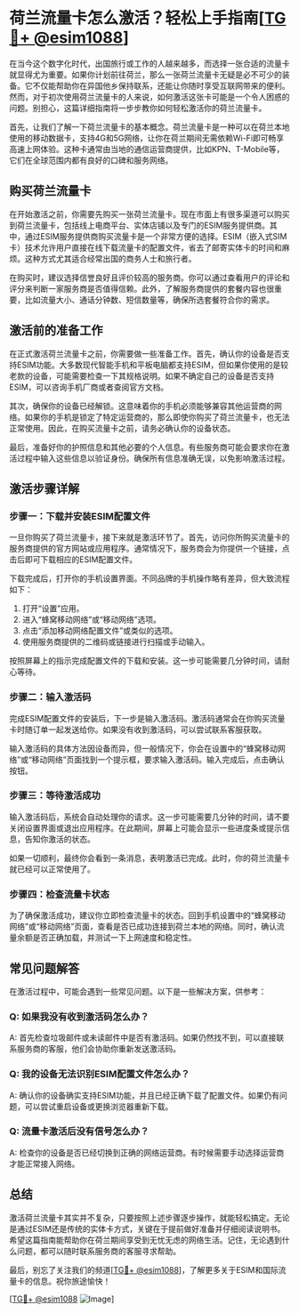 # 荷兰流量卡怎么激活？轻松上手指南[[TG💪+ @esim1088](https://t.me/s/esim1088)]

在当今这个数字化时代，出国旅行或工作的人越来越多，而选择一张合适的流量卡就显得尤为重要。如果你计划前往荷兰，那么一张荷兰流量卡无疑是必不可少的装备。它不仅能帮助你在异国他乡保持联系，还能让你随时享受互联网带来的便利。然而，对于初次使用荷兰流量卡的人来说，如何激活这张卡可能是一个令人困惑的问题。别担心，这篇详细指南将一步步教你如何轻松激活你的荷兰流量卡。

首先，让我们了解一下荷兰流量卡的基本概念。荷兰流量卡是一种可以在荷兰本地使用的移动数据卡，支持4G和5G网络，让你在荷兰期间无需依赖Wi-Fi即可畅享高速上网体验。这种卡通常由当地的通信运营商提供，比如KPN、T-Mobile等，它们在全球范围内都有良好的口碑和服务网络。

## 购买荷兰流量卡

在开始激活之前，你需要先购买一张荷兰流量卡。现在市面上有很多渠道可以购买到荷兰流量卡，包括线上电商平台、实体店铺以及专门的ESIM服务提供商。其中，通过ESIM服务提供商购买流量卡是一个非常方便的选择。ESIM（嵌入式SIM卡）技术允许用户直接在线下载流量卡的配置文件，省去了邮寄实体卡的时间和麻烦。这种方式尤其适合经常出国的商务人士和旅行者。

在购买时，建议选择信誉良好且评价较高的服务商。你可以通过查看用户的评论和评分来判断一家服务商是否值得信赖。此外，了解服务商提供的套餐内容也很重要，比如流量大小、通话分钟数、短信数量等，确保所选套餐符合你的需求。

## 激活前的准备工作

在正式激活荷兰流量卡之前，你需要做一些准备工作。首先，确认你的设备是否支持ESIM功能。大多数现代智能手机和平板电脑都支持ESIM，但如果你使用的是较老款的设备，可能需要检查一下其规格说明。如果不确定自己的设备是否支持ESIM，可以咨询手机厂商或者查阅官方文档。

其次，确保你的设备已经解锁。这意味着你的手机必须能够兼容其他运营商的网络。如果你的手机是锁定了特定运营商的，那么即使你购买了荷兰流量卡，也无法正常使用。因此，在购买流量卡之前，请务必确认你的设备状态。

最后，准备好你的护照信息和其他必要的个人信息。有些服务商可能会要求你在激活过程中输入这些信息以验证身份。确保所有信息准确无误，以免影响激活过程。

## 激活步骤详解

### 步骤一：下载并安装ESIM配置文件

一旦你购买了荷兰流量卡，接下来就是激活环节了。首先，访问你所购买流量卡的服务商提供的官方网站或应用程序。通常情况下，服务商会为你提供一个链接，点击后即可下载相应的ESIM配置文件。

下载完成后，打开你的手机设置界面。不同品牌的手机操作略有差异，但大致流程如下：

1. 打开“设置”应用。
2. 进入“蜂窝移动网络”或“移动网络”选项。
3. 点击“添加移动网络配置文件”或类似的选项。
4. 使用服务商提供的二维码或链接进行扫描或手动输入。

按照屏幕上的指示完成配置文件的下载和安装。这一步可能需要几分钟时间，请耐心等待。

### 步骤二：输入激活码

完成ESIM配置文件的安装后，下一步是输入激活码。激活码通常会在你购买流量卡时随订单一起发送给你。如果没有收到激活码，可以尝试联系客服获取。

输入激活码的具体方法因设备而异，但一般情况下，你会在设置中的“蜂窝移动网络”或“移动网络”页面找到一个提示框，要求输入激活码。输入完成后，点击确认按钮。

### 步骤三：等待激活成功

输入激活码后，系统会自动处理你的请求。这一步可能需要几分钟的时间，请不要关闭设置界面或退出应用程序。在此期间，屏幕上可能会显示一些进度条或提示信息，告知你激活的状态。

如果一切顺利，最终你会看到一条消息，表明激活已完成。此时，你的荷兰流量卡就已经可以正常使用了。

### 步骤四：检查流量卡状态

为了确保激活成功，建议你立即检查流量卡的状态。回到手机设置中的“蜂窝移动网络”或“移动网络”页面，查看是否已成功连接到荷兰本地的网络。同时，确认流量余额是否正确加载，并测试一下上网速度和稳定性。

## 常见问题解答

在激活过程中，可能会遇到一些常见问题。以下是一些解决方案，供参考：

### Q: 如果我没有收到激活码怎么办？

A: 首先检查垃圾邮件或未读邮件中是否有激活码。如果仍然找不到，可以直接联系服务商的客服，他们会协助你重新发送激活码。

### Q: 我的设备无法识别ESIM配置文件怎么办？

A: 确认你的设备确实支持ESIM功能，并且已经正确下载了配置文件。如果仍有问题，可以尝试重启设备或更换浏览器重新下载。

### Q: 流量卡激活后没有信号怎么办？

A: 检查你的设备是否已经切换到正确的网络运营商。有时候需要手动选择运营商才能正常接入网络。

## 总结

激活荷兰流量卡其实并不复杂，只要按照上述步骤逐步操作，就能轻松搞定。无论是通过ESIM还是传统的实体卡方式，关键在于提前做好准备并仔细阅读说明书。希望这篇指南能帮助你在荷兰期间享受到无忧无虑的网络生活。记住，无论遇到什么问题，都可以随时联系服务商的客服寻求帮助。

最后，别忘了关注我们的频道[[TG💪+ @esim1088](https://t.me/s/esim1088)]，了解更多关于ESIM和国际流量卡的信息。祝你旅途愉快！

[[TG💪+ @esim1088](https://t.me/s/esim1088) ![Image](https://i.postimg.cc/4NQfJmqS/Snipaste-2025-05-13-00-14-12.png)]